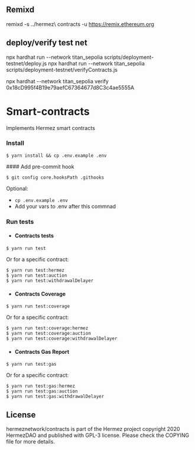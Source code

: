 ## Remixd
remixd -s ../hermez\ contracts -u https://remix.ethereum.org  

## deploy/verify test net
npx hardhat run --network titan_sepolia scripts/deployment-testnet/deploy.js 
npx hardhat run --network titan_sepolia scripts/deployment-testnet/verifyContracts.js

npx hardhat --network titan_sepolia verify 0x18cD995f4B19e79aefC67364677d8C3c4ae5555A

# Smart-contracts

Implements Hermez smart contracts

### Install

```
$ yarn install && cp .env.example .env
```

#### Add pre-commit hook
```
$ git config core.hooksPath .githooks
```

Optional:

- `cp .env.example .env`
- Add your vars to .env after this commnad

### Run tests

- #### Contracts tests

```
$ yarn run test
```

Or for a specific contract:

```
$ yarn run test:hermez
$ yarn run test:auction
$ yarn run test:withdrawalDelayer
```

- #### Contracts Coverage

```
$ yarn run test:coverage
```

Or for a specific contract:

```
$ yarn run test:coverage:hermez
$ yarn run test:coverage:auction
$ yarn run test:coverage:withdrawalDelayer
```

- #### Contracts Gas Report

```
$ yarn run test:gas
```

Or for a specific contract:

```
$ yarn run test:gas:hermez
$ yarn run test:gas:auction
$ yarn run test:gas:withdrawalDelayer
```

## License

hermeznetwork/contracts is part of the Hermez project copyright 2020 HermezDAO and published with GPL-3 license. Please check the COPYING file for more details.
